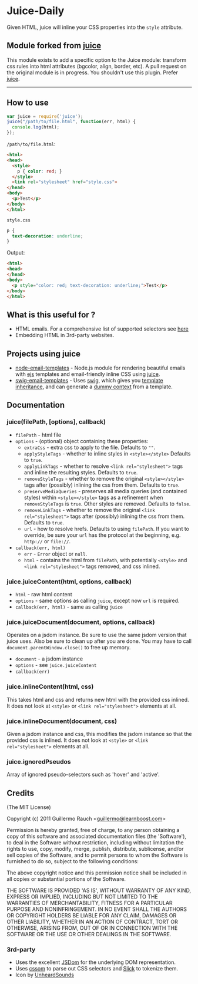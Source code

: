 # Juice-Daily

Given HTML, juice will inline your CSS properties into the `style`
attribute.

## Module forked from [juice](https://www.npmjs.org/package/juice)
This module exists to add a specific option to the Juice module: transform css rules into html attributes (bgcolor, align, border, etc). A pull request on the original module is in progress.
You shouldn't use this plugin. Prefer [juice](https://www.npmjs.org/package/juice).

---

## How to use

```js
var juice = require('juice');
juice("/path/to/file.html", function(err, html) {
  console.log(html);
});
```

`/path/to/file.html`:
```html
<html>
<head>
  <style>
    p { color: red; }
  </style>
  <link rel="stylesheet" href="style.css">
</head>
<body>
  <p>Test</p>
</body>
</html>
```

`style.css`
```css
p {
  text-decoration: underline;
}
```

Output:
```html
<html>
<head>
</head>
<body>
  <p style="color: red; text-decoration: underline;">Test</p>
</body>
</html>
```

## What is this useful for ?

- HTML emails. For a comprehensive list of supported selectors see
[here](http://www.campaignmonitor.com/css/)
- Embedding HTML in 3rd-party websites.

## Projects using juice

* [node-email-templates][1] - Node.js module for rendering beautiful emails with [ejs][2] templates and email-friendly inline CSS using [juice][3].
* [swig-email-templates][4] - Uses [swig][5], which gives you [template inheritance][6], and
  can generate a [dummy context][7] from a template.

[1]: https://github.com/niftylettuce/node-email-templates
[2]: https://github.com/visionmedia/ejs
[3]: https://github.com/LearnBoost/juice
[4]: https://github.com/superjoe30/swig-email-templates
[5]: https://github.com/paularmstrong/swig
[6]: https://docs.djangoproject.com/en/dev/topics/templates/#template-inheritance
[7]: https://github.com/superjoe30/swig-dummy-context

## Documentation

### juice(filePath, [options], callback)

 * `filePath` - html file
 * `options` - (optional) object containing these properties:
   - `extraCss` - extra css to apply to the file. Defaults to `""`.
   - `applyStyleTags` - whether to inline styles in `<style></style>`
     Defaults to `true`.
   - `applyLinkTags` - whether to resolve `<link rel="stylesheet">` tags
     and inline the resulting styles. Defaults to `true`.
   - `removeStyleTags` - whether to remove the original `<style></style>`
     tags after (possibly) inlining the css from them. Defaults to `true`.
   - `preserveMediaQueries` - preserves all media queries (and contained styles) 
     within `<style></style>` tags as a refinement when `removeStyleTags` is `true`. 
     Other styles are removed. Defaults to `false`.
   - `removeLinkTags` - whether to remove the original `<link rel="stylesheet">`
     tags after (possibly) inlining the css from them. Defaults to `true`.
   - `url` - how to resolve hrefs. Defaults to using `filePath`. If you want
     to override, be sure your `url` has the protocol at the beginning, e.g.
     `http://` or `file://`.
 * `callback(err, html)`
   - `err` - `Error` object or `null`.
   - `html` - contains the html from `filePath`, with potentially `<style>` and
     `<link rel="stylesheet">` tags removed, and css inlined.

### juice.juiceContent(html, options, callback)

 * `html` - raw html content
 * `options` - same options as calling `juice`, except now `url` is required.
 * `callback(err, html)` - same as calling `juice`

### juice.juiceDocument(document, options, callback)

Operates on a jsdom instance. Be sure to use the same jsdom version that juice
uses. Also be sure to clean up after you are done. You may have to
call `document.parentWindow.close()` to free up memory.

 * `document` - a jsdom instance
 * `options` - see `juice.juiceContent`
 * `callback(err)`

### juice.inlineContent(html, css)

This takes html and css and returns new html with the provided css inlined.
It does not look at `<style>` or `<link rel="stylesheet">` elements at all.

### juice.inlineDocument(document, css)

Given a jsdom instance and css, this modifies the jsdom instance so that the
provided css is inlined. It does not look at `<style>` or
`<link rel="stylesheet">` elements at all.

### juice.ignoredPseudos

Array of ignored pseudo-selectors such as 'hover' and 'active'.

## Credits

(The MIT License)

Copyright (c) 2011 Guillermo Rauch &lt;guillermo@learnboost.com&gt;

Permission is hereby granted, free of charge, to any person obtaining
a copy of this software and associated documentation files (the
'Software'), to deal in the Software without restriction, including
without limitation the rights to use, copy, modify, merge, publish,
distribute, sublicense, and/or sell copies of the Software, and to
permit persons to whom the Software is furnished to do so, subject to
the following conditions:

The above copyright notice and this permission notice shall be
included in all copies or substantial portions of the Software.

THE SOFTWARE IS PROVIDED 'AS IS', WITHOUT WARRANTY OF ANY KIND,
EXPRESS OR IMPLIED, INCLUDING BUT NOT LIMITED TO THE WARRANTIES OF
MERCHANTABILITY, FITNESS FOR A PARTICULAR PURPOSE AND NONINFRINGEMENT.
IN NO EVENT SHALL THE AUTHORS OR COPYRIGHT HOLDERS BE LIABLE FOR ANY
CLAIM, DAMAGES OR OTHER LIABILITY, WHETHER IN AN ACTION OF CONTRACT,
TORT OR OTHERWISE, ARISING FROM, OUT OF OR IN CONNECTION WITH THE
SOFTWARE OR THE USE OR OTHER DEALINGS IN THE SOFTWARE.

### 3rd-party

- Uses the excellent [JSDom](http://github.com/tmpvar/jsdom) for the underlying DOM
representation.
- Uses [cssom](https://github.com/NV/CSSOM) to parse out CSS selectors and
[Slick](http://github.com/subtleGradient/slick) to tokenize them.
- Icon by [UnheardSounds](http://unheardsounds.deviantart.com/gallery/26536908#/d2ngozi)
